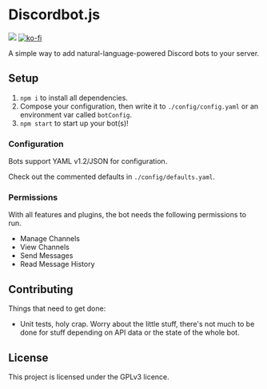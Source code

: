 # Discordbot.js

[![](https://travis-ci.org/legowerewolf/discordbot.ts.svg?branch=master)](https://travis-ci.org/legowerewolf/discordbot.ts) [![ko-fi](https://www.ko-fi.com/img/donate_sm.png)](https://ko-fi.com/O4O6QKLP)

A simple way to add natural-language-powered Discord bots to your server.

## Setup

1. `npm i` to install all dependencies.
1. Compose your configuration, then write it to `./config/config.yaml` or an environment var called `botConfig`.
1. `npm start` to start up your bot(s)!

### Configuration

Bots support YAML v1.2/JSON for configuration.

Check out the commented defaults in `./config/defaults.yaml`.

### Permissions

With all features and plugins, the bot needs the following permissions to run.

-   Manage Channels
-   View Channels
-   Send Messages
-   Read Message History

## Contributing

Things that need to get done:

-   Unit tests, holy crap. Worry about the little stuff, there's not much to be done for stuff depending on API data or the state of the whole bot.

## License

This project is licensed under the GPLv3 licence.
